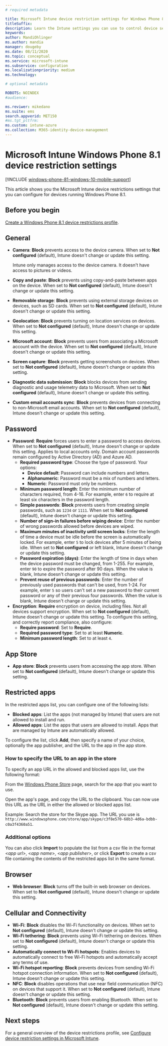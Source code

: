 ```yaml
---
# required metadata

title: Microsoft Intune device restriction settings for Windows Phone 8.1
titleSuffix:
description: Learn the Intune settings you can use to control device settings and functionality on devices running Windows Phone 8.1.
keywords:
author: MandiOhlinger
ms.author: mandia
manager: dougeby
ms.date: 08/11/2020
ms.topic: conceptual
ms.service: microsoft-intune
ms.subservice: configuration
ms.localizationpriority: medium
ms.technology:

# optional metadata

ROBOTS: NOINDEX
#audience:

ms.reviwer: mikedano
ms.suite: ems
search.appverid: MET150
#ms.tgt_pltfrm:
ms.custom: intune-azure
ms.collection: M365-identity-device-management
---
```


# Microsoft Intune Windows Phone 8.1 device restriction settings

[!INCLUDE [windows-phone-81-windows-10-mobile-support](../includes/windows-phone-81-windows-10-mobile-support.md)]

This article shows you the Microsoft Intune device restrictions settings that you can configure for devices running Windows Phone 8.1.

## Before you begin

[Create a Windows Phone 8.1 device restrictions profile](device-restrictions-configure.md).

## General

- **Camera**: **Block** prevents access to the device camera. When set to **Not configured** (default), Intune doesn't change or update this setting.

  Intune only manages access to the device camera. It doesn't have access to pictures or videos.

- **Copy and paste**: **Block** prevents using copy-and-paste between apps on the device. When set to **Not configured** (default), Intune doesn't change or update this setting.
- **Removable storage**: **Block** prevents using external storage devices on devices, such as SD cards. When set to **Not configured** (default), Intune doesn't change or update this setting.
- **Geolocation**: **Block** prevents turning on location services on devices. When set to **Not configured** (default), Intune doesn't change or update this setting.
- **Microsoft account**: **Block** prevents users from associating a Microsoft account with the device. When set to **Not configured** (default), Intune doesn't change or update this setting.
- **Screen capture**: **Block** prevents getting screenshots on devices. When set to **Not configured** (default), Intune doesn't change or update this setting.
- **Diagnostic data submission**: **Block** blocks devices from sending diagnostic and usage telemetry data to Microsoft. When set to **Not configured** (default), Intune doesn't change or update this setting.
- **Custom email accounts sync**: **Block** prevents devices from connecting to non-Microsoft email accounts. When set to **Not configured** (default), Intune doesn't change or update this setting.

## Password

- **Password**: **Require** forces users to enter a password to access devices. When set to **Not configured** (default), Intune doesn't change or update this setting. Applies to local accounts only. Domain account passwords remain configured by Active Directory (AD) and Azure AD.
  - **Required password type**: Choose the type of password. Your options:
    - **Device default**: Password can include numbers and letters.
    - **Alphanumeric**: Password must be a mix of numbers and letters.
    - **Numeric**: Password must only be numbers.
  - **Minimum password length**: Enter the minimum number of characters required, from 4-16. For example, enter `6` to require at least six characters in the password length.
  - **Simple passwords**: **Block** prevents users from creating simple passwords, such as `1234` or `1111`. When set to **Not configured** (default), Intune doesn't change or update this setting.
  - **Number of sign-in failures before wiping device**: Enter the number of wrong passwords allowed before devices are wiped.
  - **Maximum minutes of inactivity until screen locks**: Enter the length of time a device must be idle before the screen is automatically locked. For example, enter `5` to lock devices after 5 minutes of being idle. When set to **Not configured** or left blank, Intune doesn't change or update this setting.
  - **Password expiration (days)**: Enter the length of time in days when the device password must be changed, from 1-255. For example, enter `90` to expire the password after 90 days. When the value is blank, Intune doesn't change or update this setting.
  - **Prevent reuse of previous passwords**: Enter the number of previously used passwords that can't be used, from 1-24. For example, enter `5` so users can't set a new password to their current password or any of their previous four passwords. When the value is blank, Intune doesn't change or update this setting.
- **Encryption**: **Require** encryption on device, including files. Not all devices support encryption. When set to **Not configured** (default), Intune doesn't change or update this setting. To configure this setting, and correctly report compliance, also configure:
  - **Require password**: Set to **Require**.
  - **Required password type**: Set to at least **Numeric**.
  - **Minimum password length**: Set to at least `4`.

## App Store

- **App store**: **Block** prevents users from accessing the app store. When set to **Not configured** (default), Intune doesn't change or update this setting.

## Restricted apps

In the restricted apps list, you can configure one of the following lists:

- **Blocked apps**: List the apps (not managed by Intune) that users are not allowed to install and run.
- **Allowed apps**: List the apps that users are allowed to install. Apps that are managed by Intune are automatically allowed.

To configure the list, click **Add**, then specify a name of your choice, optionally the app publisher, and the URL to the app in the app store.

### How to specify the URL to an app in the store

To specify an app URL in the allowed and blocked apps list, use the following format:

From the [Windows Phone Store](https://www.microsoft.com/store/apps/windows-phone) page, search for the app that you want to use.

Open the app's page, and copy the URL to the clipboard. You can now use this URL as the URL in either the allowed or blocked apps list.

Example: Search the store for the Skype app. The URL you use is `http://www.windowsphone.com/store/app/skype/c3f8e570-68b3-4d6a-bdbb-c0a3f4360a51`.

### Additional options

You can also click **Import** to populate the list from a csv file in the format <*app url*>, <*app name*>, <*app publisher*>, or click **Export** to create a csv file containing the contents of the restricted apps list in the same format.

## Browser

- **Web browser**: **Block** turns off the built-in web browser on devices. When set to **Not configured** (default), Intune doesn't change or update this setting.

## Cellular and Connectivity

- **Wi-Fi**: **Block** disables the Wi-Fi functionality on devices. When set to **Not configured** (default), Intune doesn't change or update this setting.
- **Wi-Fi tethering**: **Block** prevents using Wi-Fi tethering on devices. When set to **Not configured** (default), Intune doesn't change or update this setting.
- **Automatically connect to Wi-Fi hotspots**: Enables devices to automatically connect to free Wi-Fi hotspots and automatically accept any terms of use.
- **Wi-Fi hotspot reporting**: **Block** prevents devices from sending Wi-Fi hotspot connection information. When set to **Not configured** (default), Intune doesn't change or update this setting.
- **NFC**: **Block** disables operations that use near field communication (NFC) on devices that support it. When set to **Not configured** (default), Intune doesn't change or update this setting.
- **Bluetooth**: **Block** prevents users from enabling Bluetooth. When set to **Not configured** (default), Intune doesn't change or update this setting.

## Next steps

For a general overview of the device restrictions profile, see [Configure device restriction settings in Microsoft Intune](device-restrictions-configure.md).
